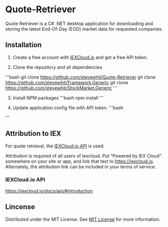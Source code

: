 # Quote-Retriever
Quote Retriever is a C# .NET desktop application for downloading and storing the latest End-Of-Day (EOD) market data for requested companies.

## Installation
1. Create a free account with <a href="https://iexcloud.io">IEXCloud.io</a> and get a free API token.

2. Clone the repository and all dependencies

'''bash
git clone https://github.com/stevewhit/Quote-Retriever
git clone https://github.com/stevewhit/Framework.Generic
git clone https://github.com/stevewhit/StockMarket.Generic
'''

3. Install NPM packages
'''bash
npm install
'''

4. Update application config file with API token.
'''bash 
<!-- Remove -->
<connectionStrings configSource="secretConnectionStrings.config" />

<!-- Add -->
<connectionStrings>
	<appSettings>
	  <add key="IEXCloudToken" value="[YOUR_API_TOKEN_HERE]" />
	  <add key="IEXCloudTokenTest" value="[YOUR_TEST_API_TOKEN_HERE]"/>
	</appSettings>
<connectionStrings/>
'''

## Attribution to IEX
<a href="https://iexcloud.io"></a>

For quote retrieval, the <a href="https://iexcloud.io">IEXCloud.io API</a> is used.

Attribution is required of all users of iexcloud. Put “Powered by IEX Cloud” somewhere on your site or app, and link that text to https://iexcloud.io. Alternately, the attribution link can be included in your terms of service.

### IEXCloud.io API
https://iexcloud.io/docs/api/#introduction

## Lincense
Distributed under the MIT License. See [MIT License](https://choosealicense.com/licenses/mit/) for more information.